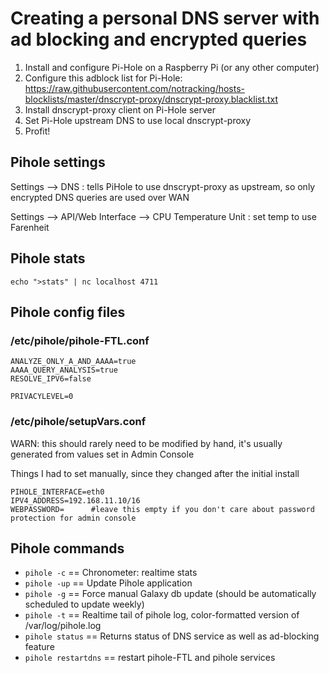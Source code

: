# Creating a personal DNS server with ad blocking and encrypted queries

1. Install and configure Pi-Hole on a Raspberry Pi (or any other computer)
2. Configure this adblock list for Pi-Hole: https://raw.githubusercontent.com/notracking/hosts-blocklists/master/dnscrypt-proxy/dnscrypt-proxy.blacklist.txt
3. Install dnscrypt-proxy client on Pi-Hole server
4. Set Pi-Hole upstream DNS to use local dnscrypt-proxy
5. Profit!


## Pihole settings

Settings --> DNS : tells PiHole to use dnscrypt-proxy as upstream, so only encrypted DNS queries are used over WAN

Settings --> API/Web Interface --> CPU Temperature Unit : set temp to use Farenheit


## Pihole stats
```echo ">stats" | nc localhost 4711  ```

## Pihole config files

### /etc/pihole/pihole-FTL.conf
```
ANALYZE_ONLY_A_AND_AAAA=true
AAAA_QUERY_ANALYSIS=true
RESOLVE_IPV6=false

PRIVACYLEVEL=0
```

### /etc/pihole/setupVars.conf
WARN: this should rarely need to be modified by hand, it's usually generated from values set in Admin Console

Things I had to set manually, since they changed after the initial install
```
PIHOLE_INTERFACE=eth0
IPV4_ADDRESS=192.168.11.10/16
WEBPASSWORD=      #leave this empty if you don't care about password protection for admin console
```

## Pihole commands

* ```pihole -c``` == Chronometer: realtime stats
* ```pihole -up``` == Update Pihole application
* ```pihole -g``` == Force manual Galaxy db update (should be automatically scheduled to update weekly)
* ```pihole -t``` == Realtime tail of pihole log, color-formatted version of /var/log/pihole.log
* ```pihole status``` == Returns status of DNS service as well as ad-blocking feature
* ```pihole restartdns``` == restart pihole-FTL and pihole services
